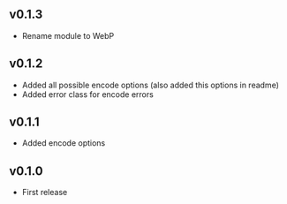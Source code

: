 ## v0.1.3

* Rename module to WebP 

## v0.1.2

* Added all possible encode options (also added this options in readme)
* Added error class for encode errors

## v0.1.1

* Added encode options

## v0.1.0

* First release
